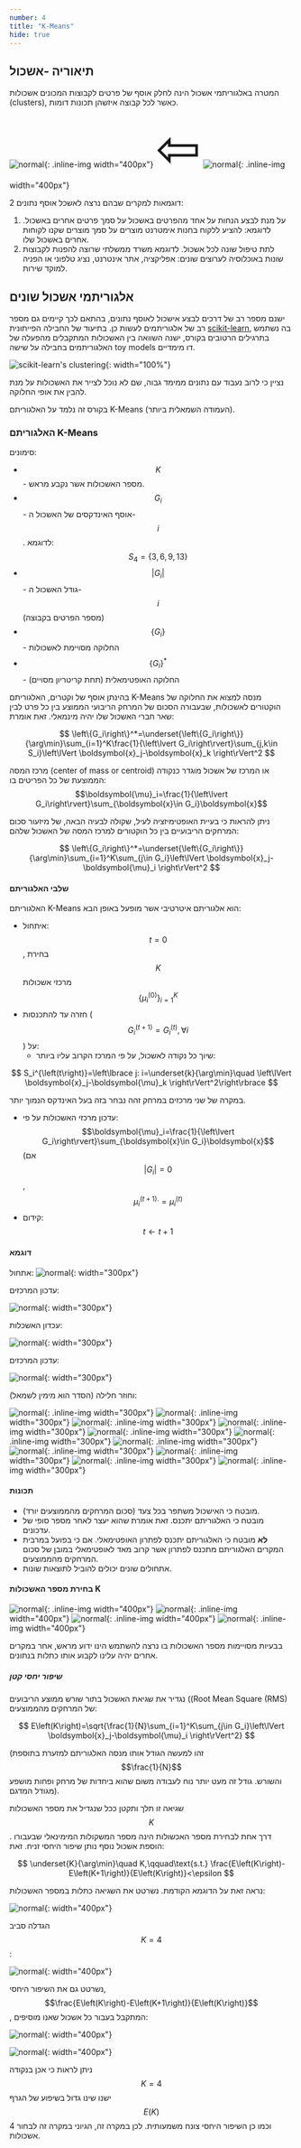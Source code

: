 ```yaml
---
number: 4
title: "K-Means"
hide: true
---
```


## תיאוריה -אשכול

המטרה באלגוריתמי אשכול הינה לחלק אוסף של פרטים לקבוצות המכונים אשכולות (clusters), כאשר לכל קבוצה איזשהן תכונות דומות.

![normal](./media/gaussians_data.png){: .inline-img width="400px"} <span style="font-size: 6rem; color=blue">&#x21E6;</span> ![normal](./media/gaussians_clusters.png){: .inline-img width="400px"}

2 דוגמאות למקרים שבהם נרצה לאשכל אוסף נתונים:

1. על מנת לבצע הנחות על אחד מהפרטים באשכול על סמך פרטים אחרים באשכול. לדוגמא: להציע ללקוח בחנות אימטרנט מוצרים על סמך מוצרים שקנו לקוחות אחרים באשכול שלו. 
2. לתת טיפול שונה לכל אשכול. לדוגמא משרד ממשלתי שרוצה להפנות לקבוצות שונות באוכלוסיה לערוצים שונים: אפליקציה, אתר אינטרנט, נציג טלפוני או הפניה למוקד שירות.

## אלגוריתמי אשכול שונים

ישנם מספר רב של דרכים לבצע אישכול לאוסף נתונים, בהתאם לכך קיימים גם מספר רב של אלגוריתמים לעשות כן. בתיעוד של החבילה הפייתונית  [scikit-learn](https://scikit-learn.org/), בה נשתמש בתרגילים הרטובים בקורס, ישנה השוואה בין האשכולות המתקבלים מהפעלה של האלגוריתמים בחבילה על שישה toy models דו מימדיים.

![scikit-learn's clustering](./media/sphx_glr_plot_cluster_comparison_001.png){: width="100%"}

נציין כי לרוב נעבוד עם נתונים ממימד גבוה, שם לא נוכל לצייר את האשכולות על מנת להבין את אופי החלוקה.

בקורס זה נלמד על האלגוריתם K-Means (העמודה השמאלית ביותר).

### האלגוריתם K-Means

סימונים:

- $$K$$ - מספר האשכולות אשר נקבע מראש.
- $$G_i$$ - אוסף האינדקסים של האשכול ה-$$i$$. לדוגמא: $$S_4=\left\lbrace3, 6, 9, 13\right\rbrace$$
- $$\left\lvert G_i\right\rvert$$ - גודל האשכול ה-$$i$$ (מספר הפרטים בקבוצה)
- $$\left\lbrace G_i\right\rbrace$$ - החלוקה מסויימת לאשכולות
- $$\left\lbrace G_i\right\rbrace^*$$ - החלוקה האופטימאלית (תחת קריטריון מסויים)

בהינתן אוסף של וקטרים, האלגוריתם K-Means מנסה למצוא את החלוקה של הוקטורים לאשכולות, שבעבורה הסכום של המרחק הריבועי הממוצע בין כל פרט לבין שאר חברי האשכול שלו יהיה מינמאלי. זאת אומרת:

$$
\left\{G_i\right\}^*=\underset{\left\{G_i\right\}}{\arg\min}\sum_{i=1}^K\frac{1}{\left\lvert G_i\right\rvert}\sum_{j,k\in S_i}\left\lVert \boldsymbol{x}_j-\boldsymbol{x}_k \right\rVert^2
$$

מרכז המסה (center of mass or centroid) או המרכז של אשכול מוגדר כנקודה הממוצעת של כל הפריטים בו: $$\boldsymbol{\mu}_i=\frac{1}{\left\lvert G_i\right\rvert}\sum_{\boldsymbol{x}\in G_i}\boldsymbol{x}$$

ניתן להראות כי בעיית האופטימיזציה לעיל, שקולה לבעיה הבאה, של מיזעור סכום המרחקים הריבועיים בין כל הוקטורים למרכז המסה של האשכול שלהם:

$$
\left\{G_i\right\}^*=\underset{\left\{G_i\right\}}{\arg\min}\sum_{i=1}^K\sum_{j\in G_i}\left\lVert \boldsymbol{x}_j-\boldsymbol{\mu}_i \right\rVert^2
$$

#### שלבי האלגוריתם

האלגוריתם K-Means הוא אלגוריתם איטרטיבי אשר מופעל באופן הבא:

- איתחול: $$t=0$$, בחירת $$K$$ מרכזי אשכולות 
$$\left\lbrace \mu_i^{\left(0\right)} \right\rbrace_{i=1}^K$$
- חזרה עד להתכנסות ($$G_i^{\left(t+1\right)}=G_i^{\left(t\right)},\forall i$$) על:
  - שיוך כל נקודה לאשכול, על פי המרכז הקרוב עליו ביותר:

$$
S_i^{\left(t\right)}=\left\lbrace  j: i=\underset{k}{\arg\min}\quad \left\lVert \boldsymbol{x}_j-\boldsymbol{\mu}_k \right\rVert^2\right\rbrace
$$

במקרה של שני מרכזים במרחק זהה נבחר בזה בעל האינדקס הנמוך יותר.
  - עדכון מרכזי האשכולות על פי: $$\boldsymbol{\mu}_i=\frac{1}{\left\lvert G_i\right\rvert}\sum_{\boldsymbol{x}\in G_i}\boldsymbol{x}$$ (אם $$\left\lvert G_i\right\rvert=0$$, $$\mu_i^{\left(t+1\right).}=\mu_i^{\left(t\right)}$$
  - קידום: $$t\leftarrow t+1$$

#### דוגמא



אתחול:
![normal](./media/gaussians_step1a.png){: width="300px"}

עדכון המרכזים:

![normal](./media/gaussians_step1b.png){: width="300px"}

עכדון האשכלות:

![normal](./media/gaussians_step2a.png){: width="300px"}

עדכון המרכזים:

![normal](./media/gaussians_step2b.png){: width="300px"}

וחוזר חלילה (הסדר הוא מימין לשמאל):

![normal](./media/gaussians_step3a.png){: .inline-img width="300px"}
![normal](./media/gaussians_step3b.png){: .inline-img width="300px"}
![normal](./media/gaussians_step4a.png){: .inline-img width="300px"}
![normal](./media/gaussians_step4b.png){: .inline-img width="300px"}
![normal](./media/gaussians_step5a.png){: .inline-img width="300px"}
![normal](./media/gaussians_step5b.png){: .inline-img width="300px"}
![normal](./media/gaussians_step6a.png){: .inline-img width="300px"}
![normal](./media/gaussians_step6b.png){: .inline-img width="300px"}
![normal](./media/gaussians_step7a.png){: .inline-img width="300px"}
![normal](./media/gaussians_step7b.png){: .inline-img width="300px"}
![normal](./media/gaussians_step8a.png){: .inline-img width="300px"}

#### תכונות

- מובטח כי האישכול משתפר בכל צעד (סכום המרחקים מהממוצעים יורד).
- מובטח כי האלגוריתם יתכנס. זאת אומרת שהוא יעצר לאחר מספר סופי של עדכונים.
- **לא** מובטח כי האלגוריתם יתכנס לפתרון האופטימאלי. אם כי בפועל במרבית המקרים האלגוריתם מתכנס לפתרון אשר קרוב מאד לאופטימאלי במובן של סכום המרחקים מהממוצעים.
- אתחולים שונים יכולים להוביל לתוצאות שונות.

#### בחירת מספר האשכולות K

![normal](./media/gaussians_2_clusters.png){: .inline-img width="400px"}
![normal](./media/gaussians_3_clusters.png){: .inline-img width="400px"}
![normal](./media/gaussians_4_clusters.png){: .inline-img width="400px"}
![normal](./media/gaussians_10_clusters.png){: .inline-img width="400px"}

בבעיות מסויימות מספר האשכולות בו נרצה להשתמש הינו ידוע מראש, אחר במקרים אחרים יהיה עלינו לקבוע אותו כתלות בנתונים.

##### שיפור יחסי קטן

נגדיר את שגיאת האשכול בתור שורש ממוצע הריבועים ((Root Mean Square (RMS) של המרחקים מהממוצעים:

$$
E\left(K\right)=\sqrt{\frac{1}{N}\sum_{i=1}^K\sum_{j\in G_i}\left\lVert \boldsymbol{x}_j-\boldsymbol{\mu}_i \right\rVert^2}
$$

(זהו למעשה הגודל אותו מנסה האלגוריתם למזערת בתוספת $$\frac{1}{N}$$ והשורש. גודל זה מעט יותר נוח לעבודה משום שהוא ביחדות של מרחק ופחות מושפע מגודל המדגם).

שגיאה זו תלך ותקטן ככל שנגדיל את  מספר האשכולות $$K$$. דרך אחת לבחירת מספר האכשולות הינה מספר המשקולות המימינאלי שבעבורו הוספת אשכול נוסף נותן שיפור היחסי זניח. זאת:

$$
\underset{K}{\arg\min}\quad K,\qquad\text{s.t.} \frac{E\left(K\right)-E\left(K+1\right)}{E\left(K\right)}<\epsilon
$$

נראה זאת על הדוגמא הקודמת. נשרטט את השגיאה כתלות במספר האשכולות:

![normal](./media/ek_vs_k.png){: width="400px"}

הגדלה סביב $$K=4$$:

![normal](./media/ek_vs_k_zoom.png){: width="400px"}

נשרטט גם את השיפור היחסי, $$\frac{E\left(K\right)-E\left(K+1\right)}{E\left(K\right)}$$, המתקבל בעבור כל אשכול שאנו מוסיפים:

![normal](./media/ek_rel_vs_k.png){: width="400px"}

![normal](./media/ek_rel_vs_k_zoom.png){: width="400px"}

ניתן לראות כי אכן בנקודה $$K=4$$ ישנו שינו גדול בשיפוע של הגרף $$E\left(K\right)$$ וכמו כן השיפור היחסי צונח משמעותית. לכן במקרה זה, הגיוני במקרה זה לבחור 4 אשכולות.









